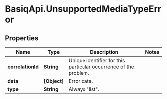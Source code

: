 # BasiqApi.UnsupportedMediaTypeError

## Properties
Name | Type | Description | Notes
------------ | ------------- | ------------- | -------------
**correlationId** | **String** | Unique identifier for this particular occurrence of the problem. | 
**data** | **[Object]** | Error data. | 
**type** | **String** | Always \"list\". | 


